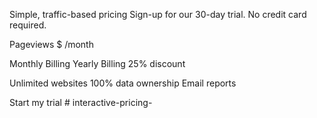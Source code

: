  Simple, traffic-based pricing
  Sign-up for our 30-day trial. No credit card required. 

  Pageviews
  $ /month

  Monthly Billing
  Yearly Billing 25% discount

  Unlimited websites
  100% data ownership
  Email reports

  Start my trial
  #   i n t e r a c t i v e - p r i c i n g -  
 